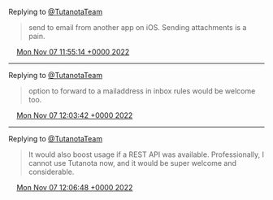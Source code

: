 Replying to [@TutanotaTeam](https://twitter.com/TutaPrivacy/status/1589540528634597377)

> send to email from another app on iOS\. Sending attachments is a pain\.

<img src="../../media/tweet.ico" width="12" /> [Mon Nov 07 11:55:14 +0000 2022](https://twitter.com/DromerDenker/status/1589587277722050560)

----

Replying to [@TutanotaTeam](https://twitter.com/TutaPrivacy/status/1589540528634597377)

> option to forward to a mailaddress in inbox rules would be welcome too\.

<img src="../../media/tweet.ico" width="12" /> [Mon Nov 07 12:03:42 +0000 2022](https://twitter.com/DromerDenker/status/1589589409263153153)

----

Replying to [@TutanotaTeam](https://twitter.com/TutaPrivacy/status/1589540528634597377)

> It would also boost usage if a REST API was available\. Professionally, I cannot use Tutanota now, and it would be super welcome and considerable\.

<img src="../../media/tweet.ico" width="12" /> [Mon Nov 07 12:06:48 +0000 2022](https://twitter.com/DromerDenker/status/1589590189445259264)